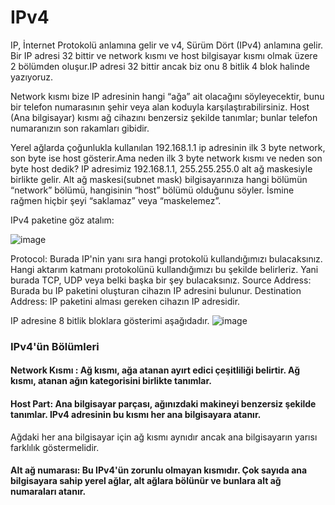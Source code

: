 # IPv4
IP, İnternet Protokolü anlamına gelir ve v4, Sürüm Dört (IPv4) anlamına gelir. Bir IP adresi 32 bittir ve network kısmı ve host bilgisayar kısmı olmak üzere 2 bölümden oluşur.IP adresi 32 bittir ancak biz onu 8 bitlik 4 blok halinde yazıyoruz. 

Network kısmı bize IP adresinin hangi “ağa” ait olacağını söyleyecektir, bunu bir telefon numarasının şehir veya alan koduyla karşılaştırabilirsiniz. Host (Ana bilgisayar) kısmı ağ cihazını benzersiz şekilde tanımlar; bunlar telefon numaranızın son rakamları gibidir.

Yerel ağlarda çoğunlukla kullanılan 192.168.1.1 ip adresinin ilk 3 byte network, son byte ise host gösterir.Ama neden ilk 3 byte network kısmı ve neden son byte host dedik?
IP adresimiz 192.168.1.1, 255.255.255.0 alt ağ maskesiyle birlikte gelir. Alt ağ maskesi(subnet mask) bilgisayarınıza hangi bölümün “network” bölümü, hangisinin “host” bölümü olduğunu söyler. İsmine rağmen hiçbir şeyi “saklamaz” veya “maskelemez”.

IPv4 paketine göz atalım:

![image](https://github.com/sumeyyaakbulut/IP/assets/62395974/b71354c1-cf45-4c69-924f-a89310d1fa88)

Protocol: Burada IP'nin yanı sıra hangi protokolü kullandığımızı bulacaksınız. Hangi aktarım katmanı protokolünü kullandığımızı bu şekilde belirleriz. Yani burada TCP, UDP veya belki başka bir şey bulacaksınız.
Source Address: Burada bu IP paketini oluşturan cihazın IP adresini bulunur.
Destination Address: IP paketini alması gereken cihazın IP adresidir.

IP adresine 8 bitlik bloklara gösterimi aşağıdadır.
![image](https://github.com/sumeyyaakbulut/IP/assets/62395974/eeb8350c-81a8-4ec9-aee6-94f63c9ba8ad)


### IPv4'ün Bölümleri
#### Network Kısmı : Ağ kısmı, ağa atanan ayırt edici çeşitliliği belirtir. Ağ kısmı, atanan ağın kategorisini birlikte tanımlar.
#### Host Part: Ana bilgisayar parçası, ağınızdaki makineyi benzersiz şekilde tanımlar. IPv4 adresinin bu kısmı her ana bilgisayara atanır. 
Ağdaki her ana bilgisayar için ağ kısmı aynıdır ancak ana bilgisayarın yarısı farklılık göstermelidir.
#### Alt ağ numarası: Bu IPv4'ün zorunlu olmayan kısmıdır. Çok sayıda ana bilgisayara sahip yerel ağlar, alt ağlara bölünür ve bunlara alt ağ numaraları atanır.
